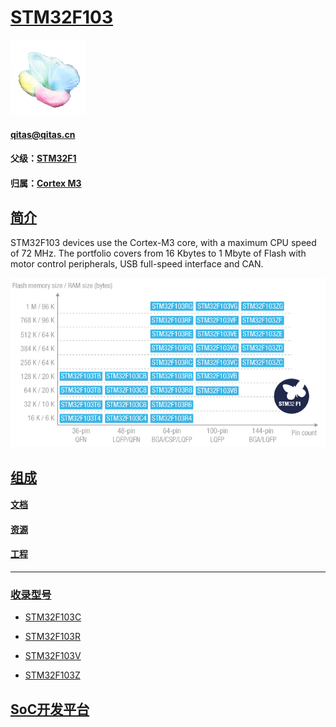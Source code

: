 ﻿# [STM32F103](https://github.com/sochub/STM32F103)

[![sites](SoC/SoC.png)](http://www.qitas.cn) 

####  qitas@qitas.cn

#### 父级：[STM32F1](https://github.com/sochub/STM32F1) 
#### 归属：[Cortex M3](https://github.com/sochub/CM3) 

## [简介](https://github.com/sochub/STM32F103/wiki)

STM32F103 devices use the Cortex-M3 core, with a maximum CPU speed of 72 MHz. The portfolio covers from 16 Kbytes to 1 Mbyte of Flash with motor control peripherals, USB full-speed interface and CAN. 

[![sites](SoC/STM32F103.png)](https://www.st.com/en/microcontrollers-microprocessors/stm32f103.html) 

## [组成](https://github.com/sochub/STM32F103)

#### [文档](docs/)

#### [资源](src/)

#### [工程](project/)

--- 

### [收录型号](https://github.com/sochub/STM32F103)

- [STM32F103C](https://github.com/sochub/STM32F103C) 

- [STM32F103R](https://github.com/sochub/STM32F103R) 

- [STM32F103V](https://github.com/sochub/STM32F103R) 

- [STM32F103Z](https://github.com/sochub/STM32F103Z) 

##  [SoC开发平台](http://www.qitas.cn)  


